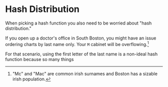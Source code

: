 # Hash Distribution

When picking a hash function you also need to be worried
about "hash distribution."

If you open up a doctor's office in South Boston, you might have an issue
ordering charts by last name only. Your `M` cabinet will be overflowing.[^irish]

For that scenario, using the first letter of the last name is a non-ideal hash function
because so many things 

[^irish]: "Mc" and "Mac" are common irish surnames and Boston has a sizable irish population.